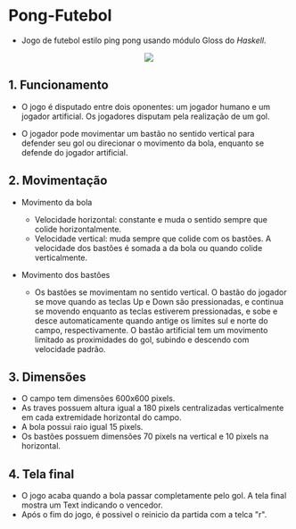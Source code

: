# Pong-Futebol
  * Jogo de futebol estilo ping pong usando módulo Gloss do *Haskell*.
  <p align="center">
  <img src="https://user-images.githubusercontent.com/25539501/34655018-e2e4bc18-f3ea-11e7-8287-4447e641ee85.png">
  </p>

## 1. Funcionamento
  * O jogo é disputado entre dois oponentes: um jogador humano e um jogador artificial.
Os jogadores disputam pela realização de um gol.

  * O jogador pode movimentar um bastão no sentido vertical para defender seu gol ou direcionar o movimento da bola,
enquanto se defende do jogador artificial.

## 2. Movimentação
* Movimento da bola
  * Velocidade horizontal: constante e muda o sentido sempre que colide horizontalmente.
  * Velocidade vertical: muda sempre que colide com os bastões. A velocidade dos bastões é somada a da bola ou
  quando colide verticalmente.

* Movimento dos bastões
  * Os bastões se movimentam no sentido vertical. O bastão do jogador se move quando as teclas Up e Down são
pressionadas, e continua se movendo enquanto as teclas estiverem pressionadas, e sobe e desce automaticamente quando
antige os limites sul e norte do campo, respectivamente. O bastão artificial tem  um movimento limitado as proximidades
do gol, subindo e descendo com velocidade padrão.

## 3. Dimensões
  * O campo tem dimensões 600x600 pixels.
  * As traves possuem altura igual a 180 pixels centralizadas verticalmente em cada extremidade horizontal do campo.
  * A bola possui raio igual 15 pixels.
  * Os bastões possuem dimensões 70 pixels na vertical e 10 pixels na horizontal.

## 4. Tela final
  * O jogo acaba quando a bola passar completamente pelo gol. A tela final mostra um Text indicando o vencedor.
  * Após o fim do jogo, é possivel o reinicio da partida com a telca "r".
